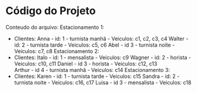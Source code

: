 # Código do Projeto
Conteudo do arquivo:
Estacionamento 1: 
- Clientes:
    Anna - id: 1 - turnista manhã
        - Veiculos: c1, c2, c3, c4
    Walter - id: 2 - turnista tarde
        - Veiculos: c5, c6
    Abel - id 3 - turnista noite
        - Veiculos: c7, c8
Estacionamento 2: 
- Clientes:
    Italo - id: 1 - mensalista
        - Veiculos: c9
    Wagner - id: 2 - horista
        - Veiculos: c10, c11
    Daniel - id 3 - horista
        - Veiculos: c12, c13    
    Arthur - id 4 - turnista manhã
        - Veiculos: c14
Estacionamento 3: 
- Clientes:
    Karen - id: 1 - turnista tarde
        - Veiculos: c15
    Sandra - id: 2 - turnista noite
        - Veiculos: c16, c17
    Luisa - id 3 - mensalista
        - Veiculos: c18  